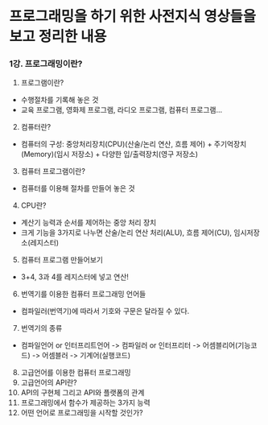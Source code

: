 # 프로그래밍을 하기 위한 사전지식 영상들을 보고 정리한 내용

### 1강. 프로그래밍이란?
1. 프로그램이란?
  - 수행절차를 기록해 놓은 것
  - 교육 프로그램, 영화제 프로그램, 라디오 프로그램, 컴퓨터 프로그램...
2. 컴퓨터란?
  - 컴퓨터의 구성: 중앙처리장치(CPU)(산술/논리 연산, 흐름 제어) + 주기억장치(Memory)(임시 저장소) + 다양한 입/출력장치(영구 저장소)
3. 컴퓨터 프로그램이란?
  - 컴퓨터를 이용해 절차를 만들어 놓은 것
4. CPU란?
  - 계산기 능력과 순서를 제어하는 중앙 처리 장치
  - 크게 기능을 3가지로 나누면 산술/논리 연산 처리(ALU), 흐름 제어(CU), 임시저장소(레지스터)
5. 컴퓨터 프로그램 만들어보기
  - 3+4, 3과 4를 레지스터에 넣고 연산!
6. 번역기를 이용한 컴퓨터 프로그래밍 언어들
  - 컴파일러(번역기)에 따라서 기호와 구문은 달라질 수 있다.
7. 번역기의 종류
  - 컴파일언어 or 인터프리트언어 -> 컴파일러 or 인터프리터 -> 어셈블리어(기능코드) -> 어셈블러 -> 기계어(실행코드)
8. 고급언어를 이용한 컴퓨터 프로그래밍
9. 고급언어의 API란?
10. API의 구현체 그리고 API와 플랫폼의 관계
11. 프로그래밍에서 함수가 제공하는 3가지 능력
12. 어떤 언어로 프로그래밍을 시작할 것인가?
